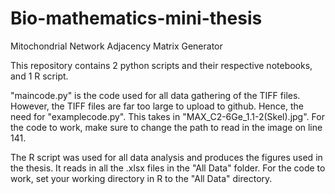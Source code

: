 # Bio-mathematics-mini-thesis
Mitochondrial Network Adjacency Matrix Generator

This repository contains 2 python scripts and their respective notebooks, and 1 R script.

"maincode.py" is the code used for all data gathering of the TIFF files. However, the TIFF files are far too large to upload to github.
Hence, the need for "examplecode.py". This takes in "MAX_C2-6Ge_1.1-2(Skel).jpg". For the code to work, make sure to change the path to read in the image on line 141.

The R script was used for all data analysis and produces the figures used in the thesis. It reads in all the .xlsx files in the "All Data" folder. For the code to work, set your working directory in R to the "All Data" directory.
